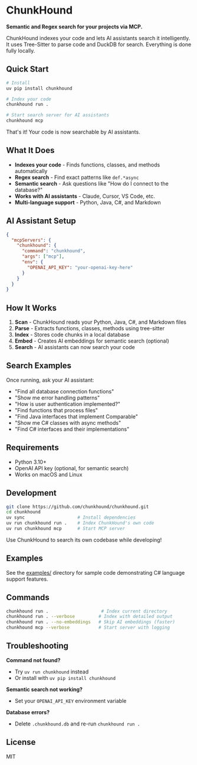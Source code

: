 # ChunkHound

**Semantic and Regex search for your projects via MCP.**

ChunkHound indexes your code and lets AI assistants search it intelligently. It uses Tree-Sitter to parse code and DuckDB for search. Everything is done fully locally.

## Quick Start

```bash
# Install
uv pip install chunkhound

# Index your code
chunkhound run .

# Start search server for AI assistants
chunkhound mcp
```

That's it! Your code is now searchable by AI assistants.

## What It Does

- **Indexes your code** - Finds functions, classes, and methods automatically
- **Regex search** - Find exact patterns like `def.*async`
- **Semantic search** - Ask questions like "How do I connect to the database?"
- **Works with AI assistants** - Claude, Cursor, VS Code, etc.
- **Multi-language support** - Python, Java, C#, and Markdown

## AI Assistant Setup
```json
{
  "mcpServers": {
    "chunkhound": {
      "command": "chunkhound",
      "args": ["mcp"],
      "env": {
        "OPENAI_API_KEY": "your-openai-key-here"
      }
    }
  }
}
```

## How It Works

1. **Scan** - ChunkHound reads your Python, Java, C#, and Markdown files
2. **Parse** - Extracts functions, classes, methods using tree-sitter
3. **Index** - Stores code chunks in a local database
4. **Embed** - Creates AI embeddings for semantic search (optional)
5. **Search** - AI assistants can now search your code

## Search Examples

Once running, ask your AI assistant:

- "Find all database connection functions"
- "Show me error handling patterns"
- "How is user authentication implemented?"
- "Find functions that process files"
- "Find Java interfaces that implement Comparable"
- "Show me C# classes with async methods"
- "Find C# interfaces and their implementations"

## Requirements

- Python 3.10+
- OpenAI API key (optional, for semantic search)
- Works on macOS and Linux

## Development

```bash
git clone https://github.com/chunkhound/chunkhound.git
cd chunkhound
uv sync                    # Install dependencies
uv run chunkhound run .    # Index ChunkHound's own code
uv run chunkhound mcp      # Start MCP server
```

Use ChunkHound to search its own codebase while developing!

## Examples

See the [examples/](examples/) directory for sample code demonstrating C# language support features.

## Commands

```bash
chunkhound run .                    # Index current directory
chunkhound run . --verbose         # Index with detailed output
chunkhound run . --no-embeddings   # Skip AI embeddings (faster)
chunkhound mcp --verbose           # Start server with logging
```

## Troubleshooting

**Command not found?**
- Try `uv run chunkhound` instead
- Or install with `uv pip install chunkhound`

**Semantic search not working?**
- Set your `OPENAI_API_KEY` environment variable

**Database errors?**
- Delete `.chunkhound.db` and re-run `chunkhound run .`

## License

MIT
